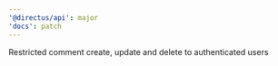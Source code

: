 ```yaml
---
'@directus/api': major
'docs': patch
---
```


Restricted comment create, update and delete to authenticated users
